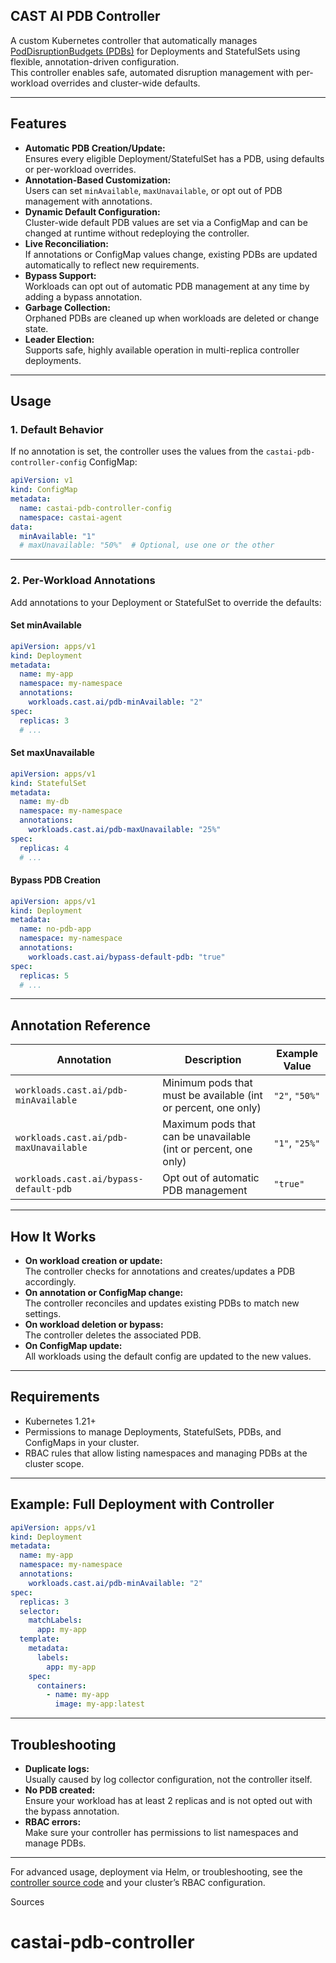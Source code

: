 ## CAST AI PDB Controller

A custom Kubernetes controller that automatically manages [PodDisruptionBudgets (PDBs)](https://kubernetes.io/docs/tasks/run-application/configure-pdb/) for Deployments and StatefulSets using flexible, annotation-driven configuration.  
This controller enables safe, automated disruption management with per-workload overrides and cluster-wide defaults.

---

## Features

- **Automatic PDB Creation/Update:**  
  Ensures every eligible Deployment/StatefulSet has a PDB, using defaults or per-workload overrides.
- **Annotation-Based Customization:**  
  Users can set `minAvailable`, `maxUnavailable`, or opt out of PDB management with annotations.
- **Dynamic Default Configuration:**  
  Cluster-wide default PDB values are set via a ConfigMap and can be changed at runtime without redeploying the controller.
- **Live Reconciliation:**  
  If annotations or ConfigMap values change, existing PDBs are updated automatically to reflect new requirements.
- **Bypass Support:**  
  Workloads can opt out of automatic PDB management at any time by adding a bypass annotation.
- **Garbage Collection:**  
  Orphaned PDBs are cleaned up when workloads are deleted or change state.
- **Leader Election:**  
  Supports safe, highly available operation in multi-replica controller deployments.

---

## Usage

### 1. **Default Behavior**

If no annotation is set, the controller uses the values from the `castai-pdb-controller-config` ConfigMap:

```yaml
apiVersion: v1
kind: ConfigMap
metadata:
  name: castai-pdb-controller-config
  namespace: castai-agent
data:
  minAvailable: "1"
  # maxUnavailable: "50%"  # Optional, use one or the other
```

---

### 2. **Per-Workload Annotations**

Add annotations to your Deployment or StatefulSet to override the defaults:

#### **Set minAvailable**

```yaml
apiVersion: apps/v1
kind: Deployment
metadata:
  name: my-app
  namespace: my-namespace
  annotations:
    workloads.cast.ai/pdb-minAvailable: "2"
spec:
  replicas: 3
  # ...
```

#### **Set maxUnavailable**

```yaml
apiVersion: apps/v1
kind: StatefulSet
metadata:
  name: my-db
  namespace: my-namespace
  annotations:
    workloads.cast.ai/pdb-maxUnavailable: "25%"
spec:
  replicas: 4
  # ...
```

#### **Bypass PDB Creation**

```yaml
apiVersion: apps/v1
kind: Deployment
metadata:
  name: no-pdb-app
  namespace: my-namespace
  annotations:
    workloads.cast.ai/bypass-default-pdb: "true"
spec:
  replicas: 5
  # ...
```

---

## Annotation Reference

| Annotation                                      | Description                                                      | Example Value      |
|-------------------------------------------------|------------------------------------------------------------------|--------------------|
| `workloads.cast.ai/pdb-minAvailable`            | Minimum pods that must be available (int or percent, one only)   | `"2"`, `"50%"`     |
| `workloads.cast.ai/pdb-maxUnavailable`          | Maximum pods that can be unavailable (int or percent, one only)  | `"1"`, `"25%"`     |
| `workloads.cast.ai/bypass-default-pdb`          | Opt out of automatic PDB management                              | `"true"`           |

---

## How It Works

- **On workload creation or update:**  
  The controller checks for annotations and creates/updates a PDB accordingly.
- **On annotation or ConfigMap change:**  
  The controller reconciles and updates existing PDBs to match new settings.
- **On workload deletion or bypass:**  
  The controller deletes the associated PDB.
- **On ConfigMap update:**  
  All workloads using the default config are updated to the new values.

---

## Requirements

- Kubernetes 1.21+
- Permissions to manage Deployments, StatefulSets, PDBs, and ConfigMaps in your cluster.
- RBAC rules that allow listing namespaces and managing PDBs at the cluster scope.

---

## Example: Full Deployment with Controller

```yaml
apiVersion: apps/v1
kind: Deployment
metadata:
  name: my-app
  namespace: my-namespace
  annotations:
    workloads.cast.ai/pdb-minAvailable: "2"
spec:
  replicas: 3
  selector:
    matchLabels:
      app: my-app
  template:
    metadata:
      labels:
        app: my-app
    spec:
      containers:
        - name: my-app
          image: my-app:latest
```

---

## Troubleshooting

- **Duplicate logs:**  
  Usually caused by log collector configuration, not the controller itself.
- **No PDB created:**  
  Ensure your workload has at least 2 replicas and is not opted out with the bypass annotation.
- **RBAC errors:**  
  Make sure your controller has permissions to list namespaces and manage PDBs.

---

For advanced usage, deployment via Helm, or troubleshooting, see the [controller source code](./main.go) and your cluster’s RBAC configuration.

Sources
# castai-pdb-controller